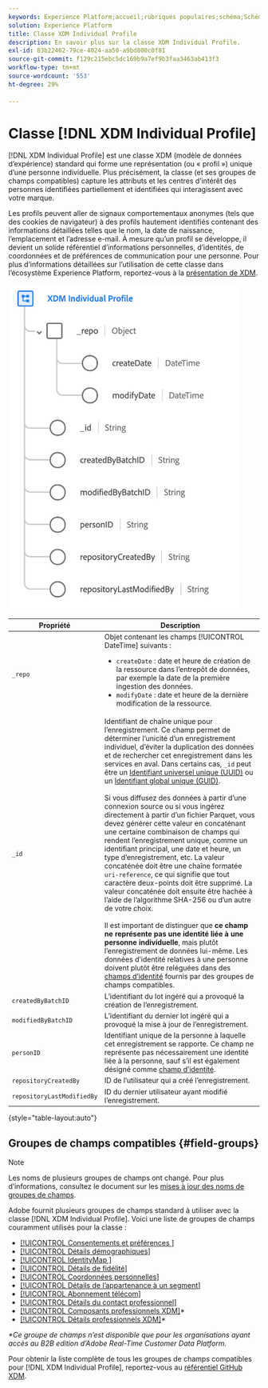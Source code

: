 ```yaml
---
keywords: Experience Platform;accueil;rubriques populaires;schéma;Schéma;XDM;profil individuel;champs;schémas;Schémas;identityMap;mappage d’identités;Mappage d’identités;conception de schéma;mappage;Mappage;schéma d’union;union
solution: Experience Platform
title: Classe XDM Individual Profile
description: En savoir plus sur la classe XDM Individual Profile.
exl-id: 83b22462-79ce-4024-aa50-a9bd800c0f81
source-git-commit: f129c215ebc5dc169b9a7ef9b3faa3463ab413f3
workflow-type: tm+mt
source-wordcount: '553'
ht-degree: 29%

---
```


# Classe [!DNL XDM Individual Profile]

[!DNL XDM Individual Profile] est une classe XDM (modèle de données d’expérience) standard qui forme une représentation (ou « profil ») unique d’une personne individuelle. Plus précisément, la classe (et ses groupes de champs compatibles) capture les attributs et les centres d’intérêt des personnes identifiées partiellement et identifiées qui interagissent avec votre marque.

Les profils peuvent aller de signaux comportementaux anonymes (tels que des cookies de navigateur) à des profils hautement identifiés contenant des informations détaillées telles que le nom, la date de naissance, l’emplacement et l’adresse e-mail. À mesure qu’un profil se développe, il devient un solide référentiel d’informations personnelles, d’identités, de coordonnées et de préférences de communication pour une personne. Pour plus d’informations détaillées sur l’utilisation de cette classe dans l’écosystème Experience Platform, reportez-vous à la [ présentation de XDM](../home.md#data-behaviors).

![Schéma de la classe XDM Individual Profile.](../images/classes/individual-profile.png)

| Propriété | Description |
| --- | --- |
| `_repo` | Objet contenant les champs [!UICONTROL DateTime] suivants : <ul><li>`createDate` : date et heure de création de la ressource dans l’entrepôt de données, par exemple la date de la première ingestion des données.</li><li>`modifyDate` : date et heure de la dernière modification de la ressource.</li></ul> |
| `_id` | Identifiant de chaîne unique pour l’enregistrement. Ce champ permet de déterminer l’unicité d’un enregistrement individuel, d’éviter la duplication des données et de rechercher cet enregistrement dans les services en aval. Dans certains cas, `_id` peut être un [Identifiant universel unique (UUID)](https://tools.ietf.org/html/rfc4122) ou un [Identifiant global unique (GUID)](https://docs.microsoft.com/fr-fr/dotnet/api/system.guid?view=net-5.0).<br><br>Si vous diffusez des données à partir d’une connexion source ou si vous ingérez directement à partir d’un fichier Parquet, vous devez générer cette valeur en concaténant une certaine combinaison de champs qui rendent l’enregistrement unique, comme un identifiant principal, une date et heure, un type d’enregistrement, etc. La valeur concaténée doit être une chaîne formatée `uri-reference`, ce qui signifie que tout caractère deux-points doit être supprimé. La valeur concaténée doit ensuite être hachée à l’aide de lʼalgorithme SHA-256 ou d’un autre de votre choix.<br><br>Il est important de distinguer que **ce champ ne représente pas une identité liée à une personne individuelle**, mais plutôt lʼenregistrement de données lui-même. Les données d’identité relatives à une personne doivent plutôt être reléguées dans des [champs d’identité](../schema/composition.md#identity) fournis par des groupes de champs compatibles. |
| `createdByBatchID` | L’identifiant du lot ingéré qui a provoqué la création de l’enregistrement. |
| `modifiedByBatchID` | L’identifiant du dernier lot ingéré qui a provoqué la mise à jour de l’enregistrement. |
| `personID` | Identifiant unique de la personne à laquelle cet enregistrement se rapporte. Ce champ ne représente pas nécessairement une identité liée à la personne, sauf s’il est également désigné comme [ champ d’identité](../schema/composition.md#identity). |
| `repositoryCreatedBy` | ID de l’utilisateur qui a créé l’enregistrement. |
| `repositoryLastModifiedBy` | ID du dernier utilisateur ayant modifié l’enregistrement. |

{style="table-layout:auto"}

## Groupes de champs compatibles {#field-groups}

>[!NOTE]
>
>Les noms de plusieurs groupes de champs ont changé. Pour plus d’informations, consultez le document sur les [mises à jour des noms de groupes de champs](../field-groups/name-updates.md).

Adobe fournit plusieurs groupes de champs standard à utiliser avec la classe [!DNL XDM Individual Profile]. Voici une liste de groupes de champs couramment utilisés pour la classe :

* [[!UICONTROL &#x200B; Consentements et préférences &#x200B;]](../field-groups/profile/consents.md)
* [[!UICONTROL Détails démographiques]](../field-groups/profile/demographic-details.md)
* [[!UICONTROL &#x200B; IdentityMap &#x200B;]](../field-groups/profile/identitymap.md)
* [[!UICONTROL Détails de fidélité]](../field-groups/profile/loyalty-details.md)
* [[!UICONTROL Coordonnées personnelles]](../field-groups/profile/personal-contact-details.md)
* [[!UICONTROL Détails de l’appartenance à un segment]](../field-groups/profile/segmentation.md)
* [[!UICONTROL Abonnement télécom]](../field-groups/profile/telecom-subscription.md)
* [[!UICONTROL Détails du contact professionnel]](../field-groups/profile/work-contact-details.md)
* [[!UICONTROL Composants professionnels XDM]](../field-groups/profile/business-person-components.md)\*
* [[!UICONTROL Détails professionnels XDM]](../field-groups/profile/business-person-details.md)\*

*\*Ce groupe de champs n’est disponible que pour les organisations ayant accès au B2B edition d’Adobe Real-Time Customer Data Platform.*

Pour obtenir la liste complète de tous les groupes de champs compatibles pour [!DNL XDM Individual Profile], reportez-vous au [référentiel GitHub XDM](https://github.com/adobe/xdm/tree/master/components/fieldgroups/profile).
